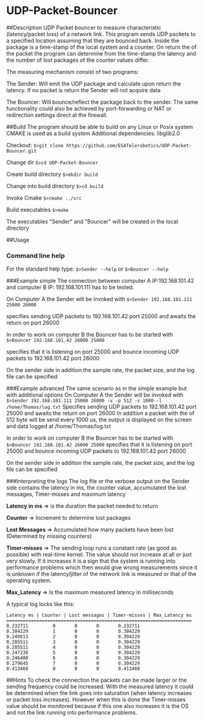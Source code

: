 # UDP-Packet-Bouncer
##Description
UDP Packet bouncer to measure characteristic (latency/packet loss) of a network link. This program sends UDP packets to a specified location assuming that they are bounced back. Inside the package is a time-stamp of the local system and a counter. On return the of the packet the program can determine from the time-stamp the latency and the number of lost packages of the counter values differ.

The measuring mechanism consist of two programs:

The Sender:
Will emit the UDP package and calculate upon return the latency. If no packet is return the Sender will not acquire data

The Bouncer:
Will bounce/reflect the package back to the sender. The same functionality could also be achieved by port-forwarding or NAT or redirection settings direct at the firewall.

##Build
The program should be able to build on any Linux or Posix system
CMAKE is used as a build system
Additional dependencies: libglib2.0

Checkout:
```$>git clone https://github.com/ESATelerobotics/UDP-Packet-Bouncer.git```

Change dir
```$>cd UDP-Packet-Bouncer```

Create build directory
```$>mkdir build```

Change into build directory
```$>cd build```

Invoke Cmake
```$>cmake ../src```

Build executables
```$>make```

The executables "Sender" and "Bouncer" will be created in the local directory

##Usage
### Command line help
For the standard help type:
```$>Sender --help```
or 
```$>Bouncer --help```

###Example simple
The connection between computer A IP:192.168.101.42 and computer B IP: 192.168.101.111 has to be tested.

On Computer A the Sender will be invoked with
```$>Sender 192.168.101.111 25000 26000```


specifies sending UDP packets to 192.168.101.42 port 25000 and awaits the return on port 26000

In order to work on computer B the Bouncer has to be started with
```$>Bouncer 192.168.101.42 26000 25000```

specifies that it is listening on port 25000 and bounce incoming UDP packets to 192.168.101.42 port 26000

On the sender side in addition the sample rate, the packet size, and the log file can be specified

###Example advanced
The same scenario as in the simple example but with additional options
On Computer A the Sender will be invoked with
```$>Sender 192.168.101.111 25000 26000 -v -p 512 -s 1000 -l /home/Thomas/log.txt```
Specifies sending UDP packets to 192.168.101.42 port 25000 and awaits the return on port 26000
In addition a packet with the of 512 byte will be send every 1000 us, the output is displayed on the screen and data logged at /home/Thomas/log.txt

In order to work on computer B the Bouncer has to be started with
```$>Bouncer 192.168.101.42 26000 25000```
specifies that it is listening on port 25000 and bounce incoming UDP packets to 192.168.101.42 port 26000

On the sender side in addition the sample rate, the packet size, and the log file can be specified


###Interpreting the logs
The log file or the verbose output on the Sender side contains the latency in ms, the counter value, accumulated the lost messages, Timer-misses and maximum latency

**Latency  in ms** => is the duration the packet needed to return

**Counter** => Increment to determine lost packages

**Lost Messages** => Accumulated how many packets have been lost (Determined by missing counters)

**Timer-misses** => The sending loop runs a constant rate (as good as possible) with real-time kernel. The value should not increase at all or just very slowly. If it increases it is a sign that the system is running into performance problems which then would give wrong measurements since it is unknown if the latency/jitter of the network link is measured or that of the operating system.

**Max_Latency** => Is the maximum measured latency in milliseconds

A typical log locks like this:
```
Latency ms | Counter | Lost messages | Timer-misses | Max_Latency ms
====================================================================
0.232711         0       0       0       0.232711
0.304229         1       0       0       0.304229
0.240813         2       0       0       0.304229
0.285511         3       0       0       0.304229
0.285511         4       0       0       0.304229
0.247238         5       0       0       0.304229
0.246400         6       0       0       0.304229
0.279645         7       0       0       0.304229
0.413460         8       0       0       0.413460
```
##Hints
To check the connection the packets can be made larger or the sending frequency could be increased. With the measured latency it could be determined when the link goes into saturation (when latency increases or packet loss increases). However when this is done the Timer-misses value should be monitored because if this one also increases it is the OS and not the link running into performance problems.


